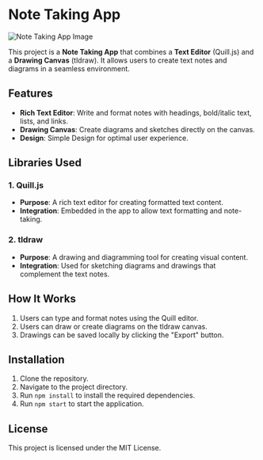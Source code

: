 # Note Taking App
  ![Note Taking App Image](/my-app/public/image.png?raw=true)

This project is a **Note Taking App** that combines a **Text Editor** (Quill.js) and a **Drawing Canvas** (tldraw). It allows users to create text notes and diagrams in a seamless environment.

## Features
- **Rich Text Editor**: Write and format notes with headings, bold/italic text, lists, and links.
- **Drawing Canvas**: Create diagrams and sketches directly on the canvas.
- **Design**: Simple Design for optimal user experience.

## Libraries Used

### 1. Quill.js
- **Purpose**: A rich text editor for creating formatted text content.
- **Integration**: Embedded in the app to allow text formatting and note-taking.

### 2. tldraw
- **Purpose**: A drawing and diagramming tool for creating visual content.
- **Integration**: Used for sketching diagrams and drawings that complement the text notes.

## How It Works
1. Users can type and format notes using the Quill editor.
2. Users can draw or create diagrams on the tldraw canvas.
3. Drawings can be saved locally by clicking the "Export" button.

## Installation
1. Clone the repository.
2. Navigate to the project directory.
3. Run `npm install` to install the required dependencies.
4. Run `npm start` to start the application.

## License
This project is licensed under the MIT License.
